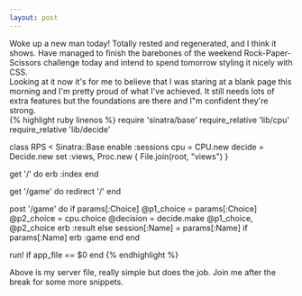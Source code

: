 ```yaml
---
layout: post
---
```

Woke up a new man today!  Totally rested and regenerated, and I think it shows.  Have managed to finish the barebones of the weekend Rock-Paper-Scissors challenge today and intend to spend tomorrow styling it nicely with CSS.  
Looking at it now it's for me to believe that I was staring at a blank page this morning and I'm pretty proud of what I've achieved.  It still needs lots of extra features but the foundations are there and I"m confident they're strong.  
{% highlight ruby linenos %}
require 'sinatra/base'
require_relative 'lib/cpu'
require_relative 'lib/decide'

class RPS < Sinatra::Base
  enable :sessions
  cpu = CPU.new
  decide = Decide.new
  set :views, Proc.new { File.join(root, "views") }

  get '/' do
    erb :index
  end

  get '/game' do
    redirect '/'
  end

  post '/game' do
    if params[:Choice]
      @p1_choice = params[:Choice]
      @p2_choice = cpu.choice
      @decision = decide.make @p1_choice, @p2_choice
      erb :result
    else
      session[:Name] = params[:Name] if params[:Name]
      erb :game
    end
  end

  run! if app_file == $0
end
{% endhighlight %} 

Above is my server file, really simple but does the job.  Join me after the break for some more snippets.

<!--more-->

